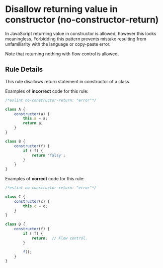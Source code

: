 # Disallow returning value in constructor (no-constructor-return)

In JavaScript returning value in constructor is allowed, however this looks meaningless. Forbidding this pattern prevents mistake resulting from unfamiliarity with the language or copy-paste error.

Note that returning nothing with flow control is allowed.

## Rule Details

This rule disallows return statement in constructor of a class.

Examples of **incorrect** code for this rule:

```js
/*eslint no-constructor-return: "error"*/

class A {
    constructor(a) {
        this.a = a;
        return a;
    }
}

class B {
    constructor(f) {
        if (!f) {
            return 'falsy';
        }
    }
}
```

Examples of **correct** code for this rule:

```js
/*eslint no-constructor-return: "error"*/

class C {
    constructor(c) {
        this.c = c;
    }
}

class D {
    constructor(f) {
        if (!f) {
            return;  // Flow control.
        }

        f();
    }
}
```
